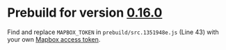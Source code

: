 # Prebuild for version [0.16.0](https://github.com/sgelb/mapline/releases/tag/v0.16.0)

Find and replace `MAPBOX_TOKEN` in `prebuild/src.1351948e.js` (Line 43)
with your own [Mapbox access token](https://www.mapbox.com/help/create-api-access-token/).
